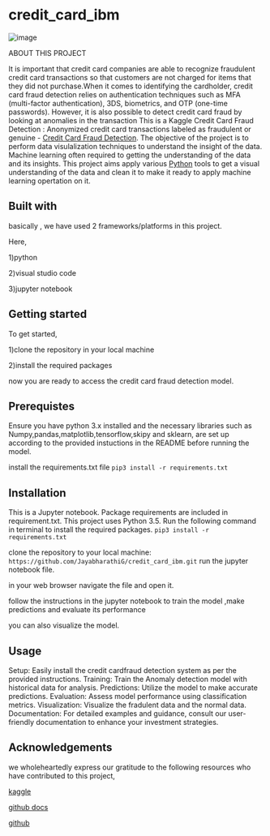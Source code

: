 # credit_card_ibm


 ![image](https://github.com/JayabharathiG/credit_card_ibm/assets/138276388/4091ad03-430a-40f8-b909-6b04971594d2)



ABOUT THIS PROJECT


  It is important that credit card companies are able to recognize fraudulent credit card transactions so that customers are not charged for items that they did not purchase.When it comes to identifying the cardholder, credit card fraud detection relies on authentication techniques such as MFA (multi-factor authentication), 3DS, biometrics, and OTP (one-time passwords). However, it is also possible to detect credit card fraud by looking at anomalies in the transaction
This is a Kaggle Credit Card Fraud Detection : Anonymized credit card transactions labeled as fraudulent or genuine - [Credit Card Fraud Detection](https://www.kaggle.com/mlg-ulb/creditcardfraud). The objective of the project is to perform data visulalization techniques to understand the insight of the data. Machine learning often required to getting the understanding of the data and its insights. This project aims apply various [Python](https://www.python.org/) tools to get a visual understanding of the data and clean it to make it ready to apply machine learning opertation on it.

## Built with

basically , we have used 2 frameworks/platforms in this project.



Here,


1)python


2)visual studio code

 
 3)jupyter notebook

## Getting started
To get started,

1)clone the repository in your local machine

2)install the required packages

now you are ready to access the credit card fraud detection model.

## Prerequistes

Ensure you have python 3.x installed and the necessary libraries such as Numpy,pandas,matplotlib,tensorflow,skipy and sklearn, are set up according to the provided instuctions in the README before running the model.

install the requirements.txt file
                      `pip3 install -r requirements.txt` 

## Installation
This is a Jupyter notebook. Package requirements are included in requirement.txt. This project uses Python 3.5.
Run the following command in terminal to install the required packages. 
`pip3 install -r requirements.txt` 

clone the repository to your local machine:
                  `https://github.com/JayabharathiG/credit_card_ibm.git`
run the jupyter notebook file.

in your web browser navigate the file and open it.

follow the instructions in the jupyter notebook to train the model ,make predictions and evaluate its performance

you can also visualize the model.
                  

## Usage
Setup: Easily install the credit cardfraud detection system as per the provided instructions.
Training: Train the Anomaly detection model with historical data for analysis.
Predictions: Utilize the model to make accurate predictions.
Evaluation: Assess model performance using classification metrics.
Visualization: Visualize the fradulent data and the normal data.
Documentation: For detailed examples and guidance, consult our user-friendly documentation to enhance your investment strategies.

## Acknowledgements

we wholeheartedly express our gratitude to the following resources who have contributed to this project,

[kaggle](https://www.kaggle.com/)

[github docs](https://docs.github.com/)

[github](https://github.com/)
